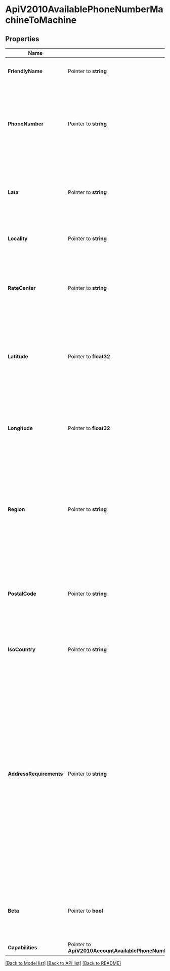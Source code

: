 # ApiV2010AvailablePhoneNumberMachineToMachine

## Properties

Name | Type | Description | Notes
------------ | ------------- | ------------- | -------------
**FriendlyName** | Pointer to **string** | A formatted version of the phone number. |
**PhoneNumber** | Pointer to **string** | The phone number in [E.164](https://www.twilio.com/docs/glossary/what-e164) format, which consists of a + followed by the country code and subscriber number. |
**Lata** | Pointer to **string** | The [LATA](https://en.wikipedia.org/wiki/Local_access_and_transport_area) of this phone number. Available for only phone numbers from the US and Canada. |
**Locality** | Pointer to **string** | The locality or city of this phone number's location. |
**RateCenter** | Pointer to **string** | The [rate center](https://en.wikipedia.org/wiki/Telephone_exchange) of this phone number. Available for only phone numbers from the US and Canada. |
**Latitude** | Pointer to **float32** | The latitude of this phone number's location. Available for only phone numbers from the US and Canada. |
**Longitude** | Pointer to **float32** | The longitude of this phone number's location. Available for only phone numbers from the US and Canada. |
**Region** | Pointer to **string** | The two-letter state or province abbreviation of this phone number's location. Available for only phone numbers from the US and Canada. |
**PostalCode** | Pointer to **string** | The postal or ZIP code of this phone number's location. Available for only phone numbers from the US and Canada. |
**IsoCountry** | Pointer to **string** | The [ISO country code](https://en.wikipedia.org/wiki/ISO_3166-1_alpha-2) of this phone number. |
**AddressRequirements** | Pointer to **string** | The type of [Address](https://www.twilio.com/docs/usage/api/address) resource the phone number requires. Can be: `none`, `any`, `local`, or `foreign`. `none` means no address is required. `any` means an address is required, but it can be anywhere in the world. `local` means an address in the phone number's country is required. `foreign` means an address outside of the phone number's country is required. |
**Beta** | Pointer to **bool** | Whether the phone number is new to the Twilio platform. Can be: `true` or `false`. |
**Capabilities** | Pointer to [**ApiV2010AccountAvailablePhoneNumberCountryAvailablePhoneNumberLocalCapabilities**](ApiV2010AccountAvailablePhoneNumberCountryAvailablePhoneNumberLocalCapabilities.md) |  |

[[Back to Model list]](../README.md#documentation-for-models) [[Back to API list]](../README.md#documentation-for-api-endpoints) [[Back to README]](../README.md)


